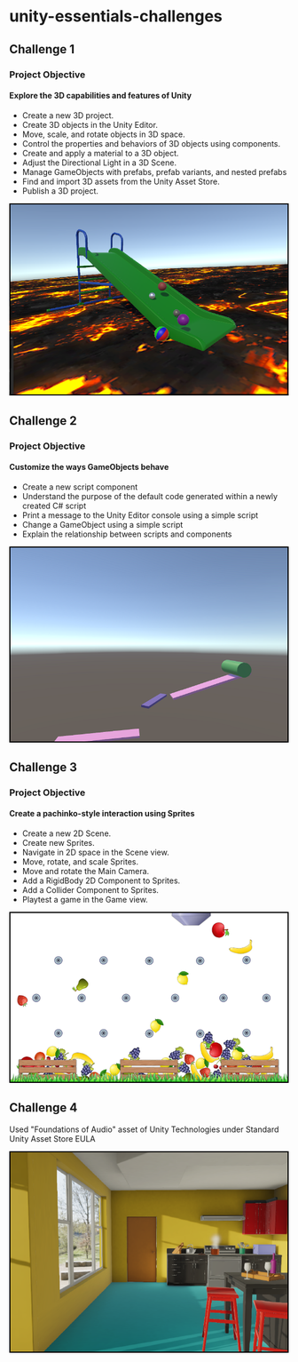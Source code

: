 # unity-essentials-challenges

## Challenge 1

### Project Objective

#### Explore the 3D capabilities and features of Unity

* Create a new 3D project.
* Create 3D objects in the Unity Editor.
* Move, scale, and rotate objects in 3D space.
* Control the properties and behaviors of 3D objects using components.
* Create and apply a material to a 3D object.
* Adjust the Directional Light in a 3D Scene.
* Manage GameObjects with prefabs, prefab variants, and nested prefabs
* Find and import 3D assets from the Unity Asset Store.
* Publish a 3D project.

![](Screenshots/challenge1-screenshot1.png)  

## Challenge 2

### Project Objective

####  Customize the ways GameObjects behave

* Create a new script component 
* Understand the purpose of the default code generated within a newly created C# script 
* Print a message to the Unity Editor console using a simple script
* Change a GameObject using a simple script 
* Explain the relationship between scripts and components 

![](Screenshots/challenge2-screenshot1.png)  


## Challenge 3

### Project Objective

#### Create a pachinko-style interaction using Sprites

* Create a new 2D Scene.
* Create new Sprites.
* Navigate in 2D space in the Scene view.
* Move, rotate, and scale Sprites.
* Move and rotate the Main Camera.
* Add a RigidBody 2D Component to Sprites.
* Add a Collider Component to Sprites.
* Playtest a game in the Game view.

![](Screenshots/challenge3-screenshot1.png)  


## Challenge 4

Used "Foundations of Audio" asset of Unity Technologies under Standard Unity Asset Store EULA 

  
![](Screenshots/challenge4-screenshot1.png)  


